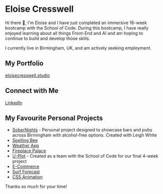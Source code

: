 # Eloise Cresswell

Hi there 👋, I'm Eloise and I have just completed an immersive 16-week bootcamp with the School of Code. During this bootcamp, I have really enjoyed learning about all things Front-End and AI and am hoping to continue to build and develop those skills.

I currently live in Birmingham, UK, and am actively seeking employment.

## My Portfolio
[eloisecresswell.studio](http://eloisecresswell.studio)

## Connect with Me
[LinkedIn](https://www.linkedin.com/in/eloise-cresswell-34ba9918a/)

## My Favourite Personal Projects
- [SoberNights](https://www.sobernightshq.com/) - Personal project designed to showcase bars and pubs across Birmingham with alcohol-free options. Created with Leigh White 
- [Spelling Bee](https://eloisecresswell.github.io/SpellingBeeEloise/)
- [Weather App](https://weather-api-steel-three.vercel.app/)
- [Fireplace Palace](https://fireplace-sepia.vercel.app/)
- [U-Plot](https://u-plot.netlify.app/) - Created as a team with the School of Code for our final 4-week project
- [E-Commerce](https://github.com/EloiseCresswell/e-commerce)
- [Surf Forecast](https://github.com/EloiseCresswell/Surf_Forecast)
- [CSS Animation](https://github.com/EloiseCresswell/Surf_Animation)

Thanks so much for your time!


